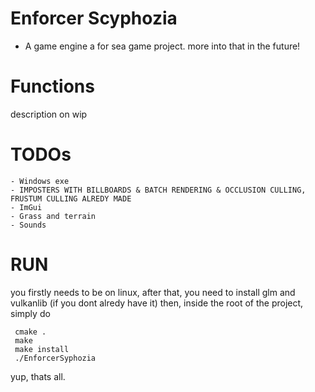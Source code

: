 # Enforcer Scyphozia
  - A game engine a for sea game project. more into that in the future!
# Functions
  description on wip
# TODOs
    - Windows exe
    - IMPOSTERS WITH BILLBOARDS & BATCH RENDERING & OCCLUSION CULLING, FRUSTUM CULLING ALREDY MADE
    - ImGui
    - Grass and terrain
    - Sounds
# RUN 
  you firstly needs to be on linux, after that, you need to install glm and vulkanlib (if you dont alredy have it)
  then, inside the root of the project, simply do 

     cmake .
     make
     make install
     ./EnforcerSyphozia
  yup, thats all.
